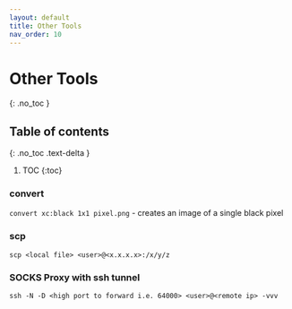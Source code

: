 ```yaml
---
layout: default
title: Other Tools
nav_order: 10
---
```



# Other Tools
{: .no_toc }

## Table of contents
{: .no_toc .text-delta }

1. TOC
{:toc}


### convert

`convert xc:black 1x1 pixel.png` - creates an image of a single black pixel

### scp

`scp <local file> <user>@<x.x.x.x>:/x/y/z`

### SOCKS Proxy with ssh tunnel

`ssh -N -D <high port to forward i.e. 64000> <user>@<remote ip> -vvv`
 

